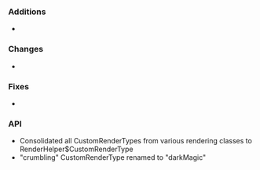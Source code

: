 ### Additions
- 

### Changes
- 

### Fixes
- 

### API
- Consolidated all CustomRenderTypes from various rendering classes to RenderHelper$CustomRenderType
- "crumbling" CustomRenderType renamed to "darkMagic"

